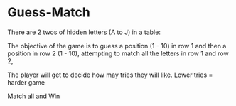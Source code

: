 # Guess-Match

There are 2 twos of hidden letters (A to J) in a table:

The objective of the game is to guess a position (1 - 10) in row 1 and then a position in row 2 (1 - 10), attempting to match all the letters in row 1 and row 2,

The player will get to decide how may tries they will like. Lower tries = harder game

Match all and Win
